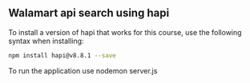 ## Walamart api search using hapi

To install a version of hapi that works for this course, use the following syntax when installing:
```sh
npm install hapi@v8.8.1 --save
```
To run the application use
nodemon server.js 
```